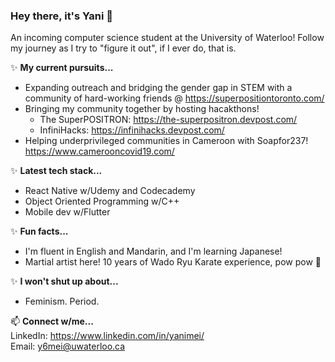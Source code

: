 ### **Hey there, it's Yani** 👋

An incoming computer science student at the University of Waterloo! Follow my journey as I try to "figure it out", if I ever do, that is.  

✨ **My current pursuits...**  
* Expanding outreach and bridging the gender gap in STEM with a community of hard-working friends @ https://superpositiontoronto.com/  
* Bringing my community together by hosting hacakthons!  
  * The SuperPOSITRON: https://the-superpositron.devpost.com/
  * InfiniHacks: https://infinihacks.devpost.com/
* Helping underprivileged communities in Cameroon with Soapfor237! https://www.camerooncovid19.com/ 

✨ **Latest tech stack...**  
* React Native w/Udemy and Codecademy 
* Object Oriented Programming w/C++ 
* Mobile dev w/Flutter

✨ **Fun facts...**  
* I'm fluent in English and Mandarin, and I'm learning Japanese!  
* Martial artist here! 10 years of Wado Ryu Karate experience, pow pow 🤗

✨ **I won't shut up about...**  
* Feminism. Period. 

📫 **Connect w/me...**  
LinkedIn: https://www.linkedin.com/in/yanimei/  
Email: y6mei@uwaterloo.ca
